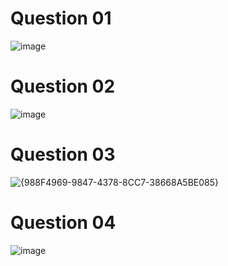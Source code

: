 # Question 01
![image](https://github.com/user-attachments/assets/134a3040-7087-4fb4-b55c-22f106ebce18)

# Question 02
![image](https://github.com/user-attachments/assets/01773280-1465-43de-ab27-2ecec46ecdf9)

# Question 03
![{988F4969-9847-4378-8CC7-38668A5BE085}](https://github.com/user-attachments/assets/2f0ab98f-1c86-4ca7-94fe-e8a42e9cf062)

# Question 04
![image](https://github.com/user-attachments/assets/232ab830-61e5-4060-892b-d2ef8243b97b)



